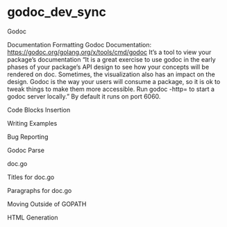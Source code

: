 # godoc_dev_sync

Godoc

Documentation Formatting
Godoc Documentation: https://godoc.org/golang.org/x/tools/cmd/godoc It’s a tool to view your package’s documentation “It is a great exercise to use godoc in the early phases of your package’s API design to see how your concepts will be rendered on doc. Sometimes, the visualization also has an impact on the design. Godoc is the way your users will consume a package, so it is ok to tweak things to make them more accessible. Run godoc -http=<hostport> to start a godoc server locally.” By default it runs on port 6060.

Code Blocks Insertion

Writing Examples

Bug Reporting

Godoc Parse

doc.go

Titles for doc.go

Paragraphs for doc.go

Moving Outside of GOPATH

HTML Generation
